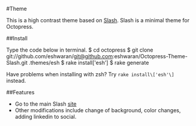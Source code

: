 #Theme

This is a high contrast theme based on
[Slash](https://github.com/tommy351/Octopress-Theme-Slash). Slash is a minimal theme for Octopress.

##Install

Type the code below in terminal.
	$ cd octopress
	$ git clone git://github.com/eshwaran/git@github.com:eshwaran/Octopress-Theme-Slash.git .themes/esh
	$ rake install['esh']
	$ rake generate

Have problems when installing with zsh? Try `rake install\['esh'\]` instead.

##Features

- Go to the main Slash [site](http://zespia.tw/Octopress-Theme-Slash/)
- Other modifications include change of background, color changes, adding
  linkedin to social. 
